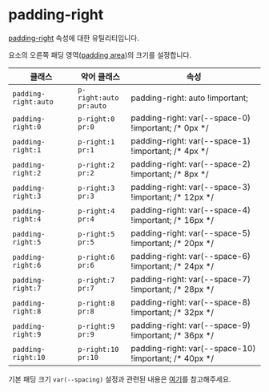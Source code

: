 # padding-right

[padding-right](https://developer.mozilla.org/en-US/docs/Web/CSS/padding-right) 속성에 대한 유틸리티입니다.

요소의 오른쪽 패딩 영역([padding area](https://developer.mozilla.org/en-US/docs/Web/CSS/CSS_box_model/Introduction_to_the_CSS_box_model#padding_area))의 크기를 설정합니다.

<table>
  <thead>
    <tr>
      <th scope="col">클래스</th>
      <th scope="col">약어 클래스</th>
      <th scope="col">속성</th>
    </tr>
  </thead>
  <tbody>
  <tr>
  <td><code>padding-right:auto</code></td>
  <td><code>p-right:auto</code><br><code>pr:auto</code></td>
  <td><span class="code">padding-right: auto !important;</span></td>
</tr>
<tr>
  <td><code>padding-right:0</code></td>
  <td><code>p-right:0</code><br><code>pr:0</code></td>
  <td><span class="code">padding-right: var(--space-0) !important;</span> <span class="c:weak">/* 0px */</span></td>
</tr>
<tr>
  <td><code>padding-right:1</code></td>
  <td><code>p-right:1</code><br><code>pr:1</code></td>
  <td><span class="code">padding-right: var(--space-1) !important;</span> <span class="c:weak">/* 4px */</span></td>
</tr>
<tr>
  <td><code>padding-right:2</code></td>
  <td><code>p-right:2</code><br><code>pr:2</code></td>
  <td><span class="code">padding-right: var(--space-2) !important;</span> <span class="c:weak">/* 8px */</span></td>
</tr>
<tr>
  <td><code>padding-right:3</code></td>
  <td><code>p-right:3</code><br><code>pr:3</code></td>
  <td><span class="code">padding-right: var(--space-3) !important;</span> <span class="c:weak">/* 12px */</span></td>
</tr>
<tr>
  <td><code>padding-right:4</code></td>
  <td><code>p-right:4</code><br><code>pr:4</code></td>
  <td><span class="code">padding-right: var(--space-4) !important;</span> <span class="c:weak">/* 16px */</span></td>
</tr>
<tr>
  <td><code>padding-right:5</code></td>
  <td><code>p-right:5</code><br><code>pr:5</code></td>
  <td><span class="code">padding-right: var(--space-5) !important;</span> <span class="c:weak">/* 20px */</span></td>
</tr>
<tr>
  <td><code>padding-right:6</code></td>
  <td><code>p-right:6</code><br><code>pr:6</code></td>
  <td><span class="code">padding-right: var(--space-6) !important;</span> <span class="c:weak">/* 24px */</span></td>
</tr>
<tr>
  <td><code>padding-right:7</code></td>
  <td><code>p-right:7</code><br><code>pr:7</code></td>
  <td><span class="code">padding-right: var(--space-7) !important;</span> <span class="c:weak">/* 28px */</span></td>
</tr>
<tr>
  <td><code>padding-right:8</code></td>
  <td><code>p-right:8</code><br><code>pr:8</code></td>
  <td><span class="code">padding-right: var(--space-8) !important;</span> <span class="c:weak">/* 32px */</span></td>
</tr>
<tr>
  <td><code>padding-right:9</code></td>
  <td><code>p-right:9</code><br><code>pr:9</code></td>
  <td><span class="code">padding-right: var(--space-9) !important;</span> <span class="c:weak">/* 36px */</span></td>
</tr>
<tr>
  <td><code>padding-right:10</code></td>
  <td><code>p-right:10</code><br><code>pr:10</code></td>
  <td><span class="code">padding-right: var(--space-10) !important;</span> <span class="c:weak">/* 40px */</span></td>
</tr>

  </tbody>

</table>

기본 패딩 크기 `var(--spacing)` 설정과 관련된 내용은 [여기](/guide/css-variable-list.html#gap)를 참고해주세요.

